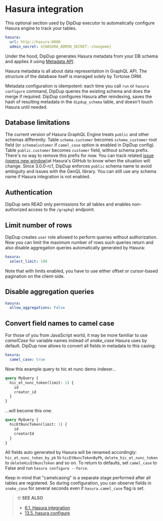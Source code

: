 # Hasura integration

This optional section used by DipDup executor to automatically configure Hasura engine to track your tables.

```yaml
hasura:
  url: http://hasura:8080
  admin_secret: ${HASURA_ADMIN_SECRET:-changeme}
```

Under the hood, DipDup generates Hasura metadata from your DB schema and applies it using [Metadata API](https://hasura.io/docs/latest/graphql/core/api-reference/metadata-api/index.html).

Hasura metadata is all about data representation in GraphQL API. The structure of the database itself is managed solely by Tortoise ORM.

Metadata configuration is idempotent: each time you call `run` or `hasura configure` command, DipDup queries the existing schema and does the merge if required. DipDup configures Hasura after reindexing, saves the hash of resulting metadata in the `dipdup_schema` table, and doesn't touch Hasura until needed.

## Database limitations

The current version of Hasura GraphQL Engine treats `public` and other schemas differently. Table `schema.customer` becomes `schema_customer` root field (or `schemaCustomer` if `camel_case` option is enabled in DipDup config). Table `public.customer` becomes `customer` field, without schema prefix. There's no way to remove this prefix for now. You can track related [issue (opens new window)](https://github.com/hasura/graphql-engine/issues/5394)at Hasura's GitHub to know when the situation will change. Since 3.0.0-rc1, DipDup enforces `public` schema name to avoid ambiguity and issues with the GenQL library. You can still use any schema name if Hasura integration is not enabled.

## Authentication

DipDup sets READ only permissions for all tables and enables non-authorized access to the `/graphql` endpoint.

## Limit number of rows

DipDup creates `user` role allowed to perform queries without authorization. Now you can limit the maximum number of rows such queries return and also disable aggregation queries automatically generated by Hasura:

```yaml
hasura:
  select_limit: 100
```

Note that with limits enabled, you have to use either offset or cursor-based pagination on the client-side.

## Disable aggregation queries

```yaml
hasura:
  allow_aggregations: False
```

## Convert field names to camel case

For those of you from JavaScript world, it may be more familiar to use _camelCase_ for variable names instead of _snake\_case_ Hasura uses by default. DipDup now allows to convert all fields in metadata to this casing:

```yaml
hasura:
  camel_case: true
```

Now this example query to hic et nunc demo indexer...

```graphql
query MyQuery {
  hic_et_nunc_token(limit: 1) {
    id
    creator_id
  }
}
```

...will become this one:

```graphql
query MyQuery {
  hicEtNuncToken(limit: 1) {
    id
    creatorId
  }
}
```

All fields auto generated by Hasura will be renamed accordingly: `hic_et_nunc_token_by_pk` to `hicEtNuncTokenByPk`, `delete_hic_et_nunc_token` to `deleteHicEtNuncToken` and so on. To return to defaults, set `camel_case` to False and run `hasura configure --force`.

Keep in mind that "camelcasing" is a separate stage performed after all tables are registered. So during configuration, you can observe fields in `snake_case` for several seconds even if `hasura.camel_case` flag is set.

> 🤓 **SEE ALSO**
>
> * [6.1. Hasura integration](../config/hasura.md)
> * [13.5. hasura configure](../cli-reference.md#hasura-configure)
